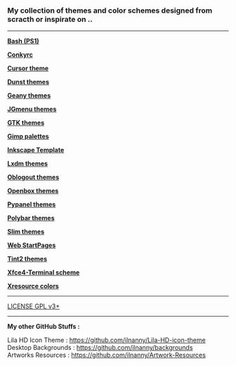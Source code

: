 ### My collection of themes and color schemes designed from scracth or inspirate on ..

<hr align=”left” size=”1″ width=”300″ color=”red” noshade>

<a href="https://github.com/ilnanny/Xthemes/tree/Bash"><b>Bash (PS1)</b></a>

<a href="https://github.com/ilnanny/Xthemes/tree/Conky"><b>Conkyrc</b></a>

<a href="https://github.com/ilnanny/Xthemes/tree/Cursor"><b>Cursor theme</b></a>

<a href="https://github.com/ilnanny/Xthemes/tree/Dunst"><b>Dunst themes</b></a>

<a href="https://github.com/ilnanny/Xthemes/tree/Geany"><b>Geany themes</b></a>

<a href="https://github.com/ilnanny/Xthemes/tree/JGmenu"><b>JGmenu themes</b></a>

<a href="https://github.com/ilnanny/Xthemes/tree/GTK-themes"><b>GTK themes</b></a>

<a href="https://github.com/ilnanny/Xthemes/tree/Gimp"><b>Gimp palettes</b></a>

<a href="https://github.com/ilnanny/Xthemes/tree/Inkscape"><b>Inkscape Template</b></a>

<a href="https://github.com/ilnanny/Xthemes/tree/Lxdm"><b>Lxdm themes</b></a>

<a href="https://github.com/ilnanny/Xthemes/tree/Oblogout"><b>Oblogout themes</b></a>

<a href="https://github.com/ilnanny/Xthemes/tree/Openbox"><b>Openbox themes</b></a>

<a href="https://github.com/ilnanny/Xthemes/tree/Pypanel"><b>Pypanel themes</b></a>

<a href="https://github.com/ilnanny/Xthemes/tree/Polybar"><b>Polybar themes</b></a>

<a href="https://github.com/ilnanny/Xthemes/tree/Slim"><b>Slim themes</b></a>

<a href="https://github.com/ilnanny/Xthemes/tree/StartPage"><b>Web StartPages</b></a>

<a href="https://github.com/ilnanny/Xthemes/tree/Tint2"><b>Tint2 themes</b></a>

<a href="https://github.com/ilnanny/Xthemes/tree/Xfce4-Terminal"><b>Xfce4-Terminal scheme</b></a>

<a href="https://github.com/ilnanny/Xthemes/tree/Xresource"><b>Xresource colors</b></a>


<hr align=”left” size=”1″ width=”300″ color=”red” noshade>
<a href="https://github.com/ilnanny/Xthemes/blob/master/LICENSE">LICENSE GPL v3+</b></a>
<hr align=”left” size=”1″ width=”300″ color=”red” noshade>
<b> My other GitHub Stuffs  :</b><br>

Lila HD Icon Theme  : https://github.com/ilnanny/Lila-HD-icon-theme<br>
Desktop Backgrounds : https://github.com/ilnanny/backgrounds<br>
Artworks Resources  : https://github.com/ilnanny/Artwork-Resources<br>

